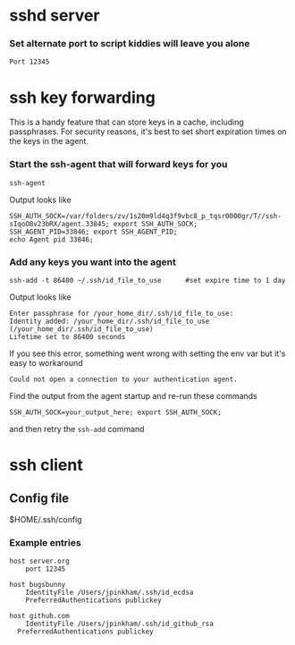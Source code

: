 sshd server
===========
### Set alternate port to script kiddies will leave you alone
```Port 12345```

ssh key forwarding
==================
This is a handy feature that can store keys in a cache, including passphrases.
For security reasons, it's best to set short expiration times on the keys in the agent.

### Start the ssh-agent that will forward keys for you
```ssh-agent```

Output looks like
```
SSH_AUTH_SOCK=/var/folders/zv/1s20m9ld4q3f9vbc8_p_tqsr0000gr/T//ssh-sIqoO8v23bRX/agent.33845; export SSH_AUTH_SOCK;
SSH_AGENT_PID=33846; export SSH_AGENT_PID;
echo Agent pid 33846;
```

### Add any keys you want into the agent
```
ssh-add -t 86400 ~/.ssh/id_file_to_use		#set expire time to 1 day
```

Output looks like
```
Enter passphrase for /your_home_dir/.ssh/id_file_to_use:
Identity added: /your_home_dir/.ssh/id_file_to_use (/your_home_dir/.ssh/id_file_to_use)
Lifetime set to 86400 seconds
```

If you see this error, something went wrong with setting the env var but it's
easy to workaround
```
Could not open a connection to your authentication agent.
```
Find the output from the agent startup and re-run these commands
```
SSH_AUTH_SOCK=your_output_here; export SSH_AUTH_SOCK;
```
and then retry the ```ssh-add``` command



ssh client
==========

## Config file
$HOME/.ssh/config

### Example entries
```
host server.org 
	port 12345

host bugsbunny
	IdentityFile /Users/jpinkham/.ssh/id_ecdsa
	PreferredAuthentications publickey

host github.com
	IdentityFile /Users/jpinkham/.ssh/id_github_rsa
  PreferredAuthentications publickey
```
